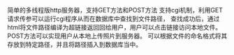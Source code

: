简单的多线程版http服务器，支持GET方法和POST方法 支持cgi机制，利用GET请求传参可以运行cgi程序从而在数据库中查找到文件路径，
查找成功后，通过html将文件路径编译为超链接返回回给用户，用户可以点击链接访问本地文件。POST方法可以实现用户从本地上传照片到服务器。
可以根据文件的命名格式将其存放到特定路径，并且将路径插入到数据库当中。
